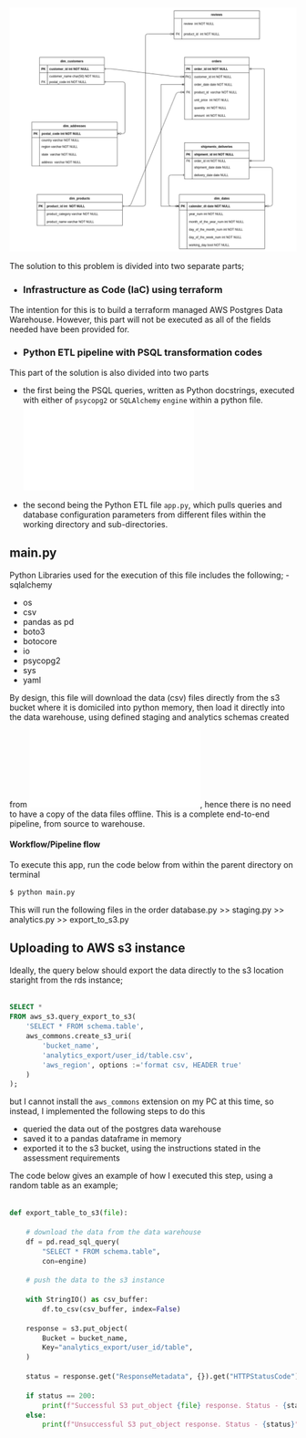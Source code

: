 <p>
<img src = "/images/data model.png" alt="Data2Bots LinkedIn Logo"/>
</p>

The solution to this problem is divided into two separate parts;

- ### Infrastructure as Code (IaC) using terraform
The intention for this is to build a terraform managed AWS Postgres Data Warehouse. However, this part will not be executed as all of the fields needed have been provided for.

- ### Python ETL pipeline with PSQL transformation codes
This part of the solution is also divided into two parts

- the first being the PSQL queries, written as Python docstrings, executed with either of `psycopg2` or `SQLAlchemy` `engine` within a python file. ![More information here](/sql_queries/SQL%20README.md)

- the second being the Python ETL file `app.py`, which pulls queries and database configuration parameters from different files within the working directory and sub-directories. 

## main.py

Python Libraries used for the execution of this file includes the following;
-sqlalchemy
- os
- csv
- pandas as pd
- boto3
- botocore
- io
- psycopg2
- sys
- yaml

By design, this file will download the data (csv) files directly from the s3 bucket where it is domiciled into python memory, then load it directly into the data warehouse, using defined staging and analytics schemas created from ![schema_query.py](/sql_queries/schema_query.py), hence there is no need to have a copy of the data files offline. This is a complete end-to-end pipeline, from source to warehouse. 

#### Workflow/Pipeline flow

To execute this app, run the code below from within the parent directory on terminal

```sh
$ python main.py
```

This will run the following files in the order
database.py >> staging.py >> analytics.py >> export_to_s3.py


## Uploading to AWS s3 instance

Ideally, the query below should export the data directly to the s3 location staright from the rds instance;

```sql

SELECT * 
FROM aws_s3.query_export_to_s3(
    'SELECT * FROM schema.table', 
    aws_commons.create_s3_uri(
        'bucket_name', 
        'analytics_export/user_id/table.csv', 
        'aws_region', options :='format csv, HEADER true'
    )
);
```

but I cannot install the `aws_commons` extension on my PC at this time, so instead, I implemented the following steps to do this

- queried the data out of the postgres data warehouse
- saved it to a pandas dataframe in memory
- exported it to the s3 bucket, using the instructions stated in the assessment requirements

The code below gives an example of how I executed this step, using a random table as an example;

```python

def export_table_to_s3(file):

    # download the data from the data warehouse
    df = pd.read_sql_query(
        "SELECT * FROM schema.table", 
        con=engine)

    # push the data to the s3 instance

    with StringIO() as csv_buffer:
        df.to_csv(csv_buffer, index=False)

    response = s3.put_object(
        Bucket = bucket_name, 
        Key="analytics_export/user_id/table",
    )

    status = response.get("ResponseMetadata", {}).get("HTTPStatusCode")

    if status == 200:
        print(f"Successful S3 put_object {file} response. Status - {status}")
    else:
        print(f"Unsuccessful S3 put_object response. Status - {status}")

```
